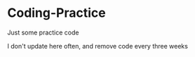 # Coding-Practice
<p> Just some practice code </p>
<p> I don't update here often, and remove code every three weeks </p>

